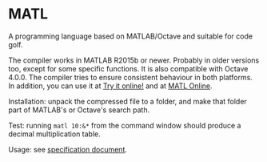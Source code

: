 # MATL
A programming language based on MATLAB/Octave and suitable for code golf.

The compiler works in MATLAB R2015b or newer. Probably in older versions too, except for some specific functions. It is also compatible with Octave 4.0.0. The compiler tries to ensure consistent behaviour in both platforms. In addition, you can use it at [Try it online!](https://tio.run/#matl) and at [MATL Online](https://matl.io).

Installation: unpack the compressed file to a folder, and make that folder part of MATLAB's or Octave's search path.

Test: running `matl 10:&*` from the command window should produce a decimal multiplication table.

Usage: see [specification document](https://github.com/lmendo/MATL/blob/master/spec/MATL_spec.pdf).

